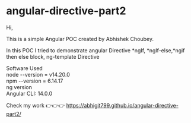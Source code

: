 # angular-directive-part2

Hi, <br/>

This is a simple Angular POC created by Abhishek Choubey. <br/>

In this POC I tried to demonstrate angular Directive *ngIf, *ngIf-else,*ngif then else block, ng-template Directive <br/>

Software Used <br/>
node --version = v14.20.0 <br/>
npm --version = 6.14.17 <br/>
ng version <br/>
Angular CLI: 14.0.0 <br/>

Check my work 👉👉👉 https://abhigit799.github.io/angular-directive-part2/

<br/>
